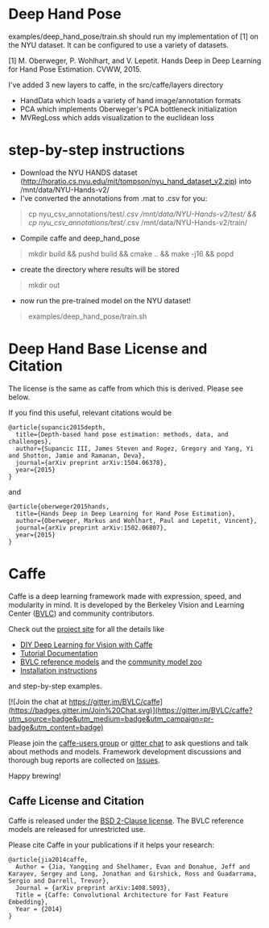 # Deep Hand Pose

examples/deep_hand_pose/train.sh should run my implementation of [1] on the NYU dataset. It can be configured to
 use a variety of datasets. 

[1] M. Oberweger, P. Wohlhart, and V. Lepetit. Hands Deep in
Deep Learning for Hand Pose Estimation. CVWW, 2015.

I've added 3 new layers to caffe, in the src/caffe/layers directory
- HandData which loads a variety of hand image/annotation formats
- PCA which implements Oberweger's PCA bottleneck initialization
- MVRegLoss which adds visualization to the euclidean loss

# step-by-step instructions

- Download the NYU HANDS dataset (http://horatio.cs.nyu.edu/mit/tompson/nyu_hand_dataset_v2.zip) into /mnt/data/NYU-Hands-v2/
- I've converted the annotations from .mat to .csv for you:

> cp nyu_csv_annotations/test/*.csv /mnt/data/NYU-Hands-v2/test/ &&
> cp nyu_csv_annotations/test/*.csv /mnt/data/NYU-Hands-v2/train/

- Compile caffe and deep_hand_pose

> mkdir build &&
> pushd build &&
> cmake ..  &&
> make -j16 &&
> popd 

- create the directory where results will be stored

> mkdir out

- now run the pre-trained model on the NYU dataset! 

> examples/deep_hand_pose/train.sh
    
# Deep Hand Base License and Citation

The license is the same as caffe from which this is derived. Please see below. 

If you find this useful, relevant citations would be

    @article{supancic2015depth,
      title={Depth-based hand pose estimation: methods, data, and challenges},
      author={Supancic III, James Steven and Rogez, Gregory and Yang, Yi and Shotton, Jamie and Ramanan, Deva},
      journal={arXiv preprint arXiv:1504.06378},
      year={2015}
    }

and

    @article{oberweger2015hands,
      title={Hands Deep in Deep Learning for Hand Pose Estimation},
      author={Oberweger, Markus and Wohlhart, Paul and Lepetit, Vincent},
      journal={arXiv preprint arXiv:1502.06807},
      year={2015}
    }

# Caffe

Caffe is a deep learning framework made with expression, speed, and modularity in mind.
It is developed by the Berkeley Vision and Learning Center ([BVLC](http://bvlc.eecs.berkeley.edu)) and community contributors.

Check out the [project site](http://caffe.berkeleyvision.org) for all the details like

- [DIY Deep Learning for Vision with Caffe](https://docs.google.com/presentation/d/1UeKXVgRvvxg9OUdh_UiC5G71UMscNPlvArsWER41PsU/edit#slide=id.p)
- [Tutorial Documentation](http://caffe.berkeleyvision.org/tutorial/)
- [BVLC reference models](http://caffe.berkeleyvision.org/model_zoo.html) and the [community model zoo](https://github.com/BVLC/caffe/wiki/Model-Zoo)
- [Installation instructions](http://caffe.berkeleyvision.org/installation.html)

and step-by-step examples.

[![Join the chat at https://gitter.im/BVLC/caffe](https://badges.gitter.im/Join%20Chat.svg)](https://gitter.im/BVLC/caffe?utm_source=badge&utm_medium=badge&utm_campaign=pr-badge&utm_content=badge)

Please join the [caffe-users group](https://groups.google.com/forum/#!forum/caffe-users) or [gitter chat](https://gitter.im/BVLC/caffe) to ask questions and talk about methods and models.
Framework development discussions and thorough bug reports are collected on [Issues](https://github.com/BVLC/caffe/issues).

Happy brewing!

## Caffe License and Citation

Caffe is released under the [BSD 2-Clause license](https://github.com/BVLC/caffe/blob/master/LICENSE).
The BVLC reference models are released for unrestricted use.

Please cite Caffe in your publications if it helps your research:

    @article{jia2014caffe,
      Author = {Jia, Yangqing and Shelhamer, Evan and Donahue, Jeff and Karayev, Sergey and Long, Jonathan and Girshick, Ross and Guadarrama, Sergio and Darrell, Trevor},
      Journal = {arXiv preprint arXiv:1408.5093},
      Title = {Caffe: Convolutional Architecture for Fast Feature Embedding},
      Year = {2014}
    }
